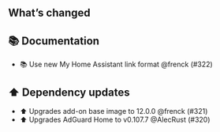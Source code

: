 ## What’s changed

## 📚 Documentation

- 📚 Use new My Home Assistant link format @frenck (#322)

## ⬆️ Dependency updates

- ⬆️ Upgrades add-on base image to 12.0.0 @frenck (#321)
- ⬆️ Upgrades AdGuard Home to v0.107.7 @AlecRust (#320)
